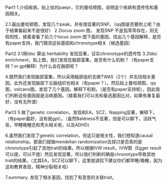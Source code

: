 Part1
1.介绍疾病，贴上给的paepr，它的曼哈顿图，说明这个疾病有遗传性和基因相关。

2.1.画出曼哈顿图，发现几个peak，并有很显著的SNP。（qq图是否要附上呢？由于结果看起来不是很好）
2.2locus zoom 图， 发现SNP 不是孤零零存在，则无假阳性，接着查看了前几个locus zoom 图下面的基因，找出几个基因解释，是否有paper支持，我门猜测这些基因和chronotype相关（候选基因）

Part2
3.1用ldsc 算出 heritability 发现显著，证实chronotype的遗传性
3.2ldsc enrichment，贴上图，我们发现在脑部富集，是否有什么机制？（有paper支持？or gpt解释）为什么会在脑部呢？

4.既然我们发现脑部富集，所以采用脑部组织去做TWAS（2个）并去找相关基因，此外还发现脑部下丘脑组织也相关（有paper？）。然后贴上曼哈顿图，qq图，volcano图，发现了几个基因，解释下机制，（是否有paper支持呢），因此我们判断这些基因就是治病基因。（接着我们可以去和备选基因比对，如果有重复最好，没有无所谓）

Part3
5.做了genetic correlation，发现和EA，SCZ，Napping显著，解释下，（有paper最好，没有就gpt）。（虽然Baldness不显著，但是可以聊下，活跃气氛，早睡晚睡还和秃头相关呢，以及ADHD）

6.虽然我们发现了genetic correlation，但这只是相关性，我们想知道causal relationship。那我们就做mendelian randomization去探讨是否真的是chronotype引起了其他trait的结果。所以根据IVW result，IVW图（Egger result 可以提，可以不提）然后发现显著，所以我们判断的确是chronotype导致其他trait的结果。（尤其EA，SCZ可以聊下，这里就调侃下建议你们都早睡/晚睡，因为这和教育表现，精神分裂相关哈）

7.summary. 发现了相关基因，找到了有意思的关联trait。
